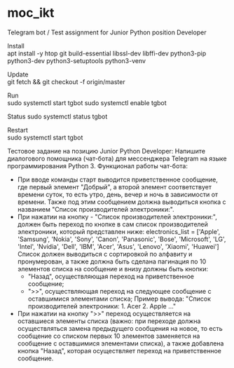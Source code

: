 # moc_ikt
Telegram bot / Test assignment for Junior Python position Developer

Install <br>
apt install -y htop git build-essential libssl-dev libffi-dev python3-pip python3-dev python3-setuptools python3-venv 

Update <br>
git fetch && git checkout -f origin/master

Run<br>
sudo systemctl start tgbot
sudo systemctl enable tgbot

Status
sudo systemctl status tgbot

Restart<br>
sudo systemctl start tgbot

Тестовое задание на позицию Junior Python Developer:
Напишите диалогового помощника (чат-бота) для мессенджера Telegram на языке программирования Python 3.
Функционал работы чат-бота:
- При вводе команды старт выводится приветственное сообщение, где первый элемент "Добрый", а второй элемент соответствует
времени суток, то есть утро, день, вечер и ночь в зависимости от времени. Также под этим сообщением должна выводиться кнопка
с названием "Список производителей электроники:".
- При нажатии на кнопку - "Список производителей электроники:", должен быть переход по кнопке в сам список производителей электроники, который представлен ниже:
electronics_list = ['Apple', 'Samsung', 'Nokia', 'Sony', 'Canon', 'Panasonic', 'Bose', 'Microsoft', 'LG', 'Intel', 'Nvidia', 'Dell', 'IBM', 'Acer', 'Asus', 'Lenovo', 'Xiaomi', 'Huawei']
Список должен выводиться с сортировкой по алфавиту и пронумерован, а также должна быть сделана пагинация по 10 элементов списка на сообщение и внизу должны быть кнопки:
	- "Назад", осуществляющая переход на приветственное сообщение;
	- ">>", осуществляющая переход на следующее сообщение с оставшимися элементами списка;
	Пример вывода: "Список производителей электроники:
				1. Acer
				2. Apple
				..."
- При нажатии на кнопку ">>" переход осуществляется на оставшиеся элементы списка (важно: при переходе должна осуществляться замена предыдущего сообщения на новое,
то есть сообщение со списком первых 10 элементов заменяется на сообщение с оставшимися элементами списка), а также добавлена кнопка "Назад", которая осуществляет переход
на приветственное сообщение.
